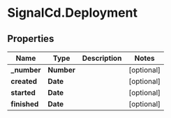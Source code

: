 # SignalCd.Deployment

## Properties

Name | Type | Description | Notes
------------ | ------------- | ------------- | -------------
**_number** | **Number** |  | [optional] 
**created** | **Date** |  | [optional] 
**started** | **Date** |  | [optional] 
**finished** | **Date** |  | [optional] 


